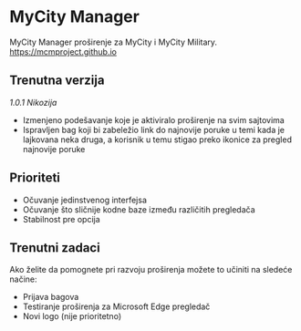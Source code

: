 # MyCity Manager

MyCity Manager proširenje za MyCity i MyCity Military.
https://mcmproject.github.io

## Trenutna verzija

*1.0.1 Nikozija*

- Izmenjeno podešavanje koje je aktiviralo proširenje na svim sajtovima
- Ispravljen bag koji bi zabeležio link do najnovije poruke u temi kada je lajkovana neka druga, a korisnik u temu stigao preko ikonice za pregled najnovije poruke

## Prioriteti

- Očuvanje jedinstvenog interfejsa
- Očuvanje što sličnije kodne baze između različitih pregledača
- Stabilnost pre opcija

## Trenutni zadaci

Ako želite da pomognete pri razvoju proširenja možete to učiniti na sledeće načine:

- Prijava bagova
- Testiranje proširenja za Microsoft Edge pregledač
- Novi logo (nije prioritetno)